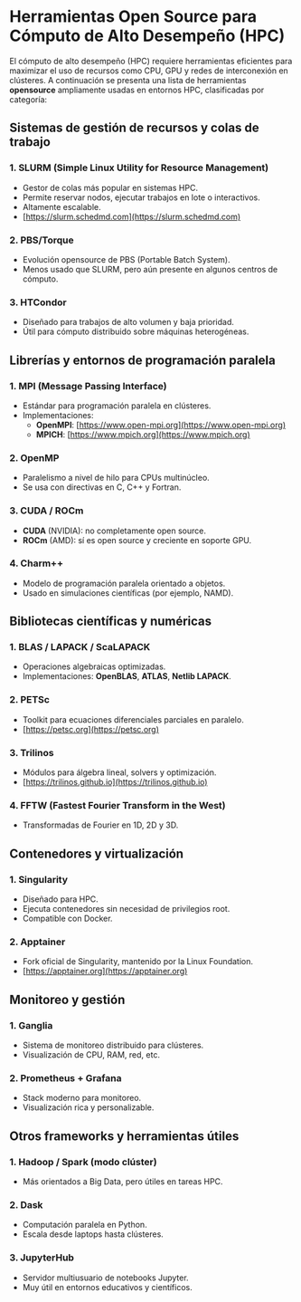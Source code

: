 # Herramientas Open Source para Cómputo de Alto Desempeño (HPC)

El cómputo de alto desempeño (HPC) requiere herramientas eficientes para maximizar el uso de recursos como CPU, GPU y redes de interconexión en clústeres. A continuación se presenta una lista de herramientas **opensource** ampliamente usadas en entornos HPC, clasificadas por categoría:



##  Sistemas de gestión de recursos y colas de trabajo

### 1. SLURM (Simple Linux Utility for Resource Management)
- Gestor de colas más popular en sistemas HPC.
- Permite reservar nodos, ejecutar trabajos en lote o interactivos.
- Altamente escalable.
- [https://slurm.schedmd.com](https://slurm.schedmd.com)

### 2. PBS/Torque
- Evolución opensource de PBS (Portable Batch System).
- Menos usado que SLURM, pero aún presente en algunos centros de cómputo.

### 3. HTCondor
- Diseñado para trabajos de alto volumen y baja prioridad.
- Útil para cómputo distribuido sobre máquinas heterogéneas.



##  Librerías y entornos de programación paralela

### 1. MPI (Message Passing Interface)
- Estándar para programación paralela en clústeres.
- Implementaciones:
  - **OpenMPI**: [https://www.open-mpi.org](https://www.open-mpi.org)
  - **MPICH**: [https://www.mpich.org](https://www.mpich.org)

### 2. OpenMP
- Paralelismo a nivel de hilo para CPUs multinúcleo.
- Se usa con directivas en C, C++ y Fortran.

### 3. CUDA / ROCm
- **CUDA** (NVIDIA): no completamente open source.
- **ROCm** (AMD): sí es open source y creciente en soporte GPU.

### 4. Charm++
- Modelo de programación paralela orientado a objetos.
- Usado en simulaciones científicas (por ejemplo, NAMD).



## Bibliotecas científicas y numéricas

### 1. BLAS / LAPACK / ScaLAPACK
- Operaciones algebraicas optimizadas.
- Implementaciones: **OpenBLAS**, **ATLAS**, **Netlib LAPACK**.

### 2. PETSc
- Toolkit para ecuaciones diferenciales parciales en paralelo.
- [https://petsc.org](https://petsc.org)

### 3. Trilinos
- Módulos para álgebra lineal, solvers y optimización.
- [https://trilinos.github.io](https://trilinos.github.io)

### 4. FFTW (Fastest Fourier Transform in the West)
- Transformadas de Fourier en 1D, 2D y 3D.


## Contenedores y virtualización

### 1. Singularity
- Diseñado para HPC.
- Ejecuta contenedores sin necesidad de privilegios root.
- Compatible con Docker.

### 2. Apptainer
- Fork oficial de Singularity, mantenido por la Linux Foundation.
- [https://apptainer.org](https://apptainer.org)


## Monitoreo y gestión

### 1. Ganglia
- Sistema de monitoreo distribuido para clústeres.
- Visualización de CPU, RAM, red, etc.

### 2. Prometheus + Grafana
- Stack moderno para monitoreo.
- Visualización rica y personalizable.

## Otros frameworks y herramientas útiles

### 1. Hadoop / Spark (modo clúster)
- Más orientados a Big Data, pero útiles en tareas HPC.

### 2. Dask
- Computación paralela en Python.
- Escala desde laptops hasta clústeres.

### 3. JupyterHub
- Servidor multiusuario de notebooks Jupyter.
- Muy útil en entornos educativos y científicos.